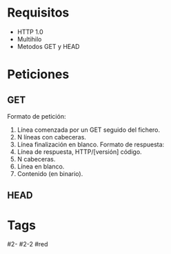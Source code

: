 # Requisitos
- HTTP 1.0
- Multihilo
- Metodos GET y HEAD

# Peticiones
## GET
Formato de petición:
1. Línea comenzada por un GET seguido del fichero.
2. N líneas con cabeceras.
3. Línea finalización en blanco.
Formato de respuesta:
1. Línea de respuesta, HTTP/[versión] código.
2. N cabeceras.
3. Línea en blanco.
4. Contenido (en binario).
## HEAD

# Tags
#2- 
#2-2 
#red